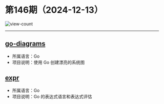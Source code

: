 # 第146期（2024-12-13）

![view-count](https://count.getloli.com/@xiaoxuan6-weekly-20241213)

---
## [go-diagrams](https://github.com/blushft/go-diagrams)
- 所属语言：Go
- 项目说明：使用 Go 创建漂亮的系统图

## [expr](https://github.com/expr-lang/expr)
- 所属语言：Go
- 项目说明：Go 的表达式语言和表达式评估
